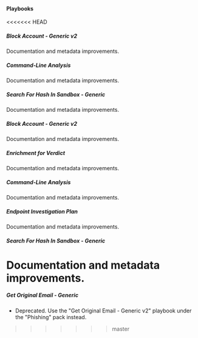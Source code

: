 
#### Playbooks
<<<<<<< HEAD
##### Block Account - Generic v2
Documentation and metadata improvements.
##### Command-Line Analysis
Documentation and metadata improvements.
##### Search For Hash In Sandbox - Generic
Documentation and metadata improvements.
##### Block Account - Generic v2
Documentation and metadata improvements.
##### Enrichment for Verdict
Documentation and metadata improvements.
##### Command-Line Analysis
Documentation and metadata improvements.
##### Endpoint Investigation Plan
Documentation and metadata improvements.
##### Search For Hash In Sandbox - Generic
Documentation and metadata improvements.
=======
##### Get Original Email - Generic
- Deprecated. Use the "Get Original Email - Generic v2" playbook under the "Phishing" pack instead.
>>>>>>> master
